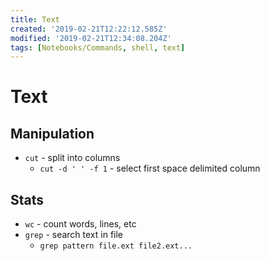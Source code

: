 ```yaml
---
title: Text
created: '2019-02-21T12:22:12.585Z'
modified: '2019-02-21T12:34:08.204Z'
tags: [Notebooks/Commands, shell, text]
---
```


# Text

## Manipulation

- `cut` - split into columns
  - `cut -d ' ' -f 1` - select first space delimited column
  

## Stats

- `wc` - count words, lines, etc
- `grep` - search text in file
  - `grep pattern file.ext file2.ext...`
